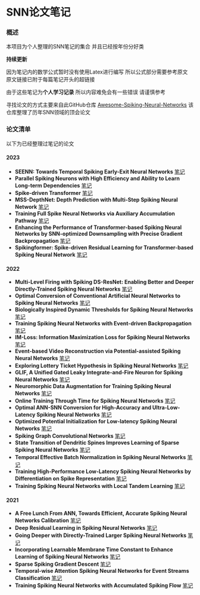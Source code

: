 
# SNN论文笔记

### 概述

本项目为个人整理的SNN笔记的集合 并且已经按年份分好类 

**持续更新**
  
因为笔记内的数学公式暂时没有使用Latex进行编写 所以公式部分需要参考原文 原文链接已附于每篇笔记开头的超链接

由于这些笔记为**个人学习记录** 所以内容难免会有一些错误 请谨慎参考

寻找论文的方式主要来自此GitHub仓库 [Awesome-Spiking-Neural-Networks](https://github.com/zhouchenlin2096/Awesome-Spiking-Neural-Networks) 该仓库整理了历年SNN领域的顶会论文

### 论文清单

以下为已经整理过笔记的论文

#### 2023

- **SEENN: Towards Temporal Spiking Early-Exit Neural Networks** [笔记](2023/SEENN,%20Towards%20Temporal%20Spiking%20Early-Exit%20Neural%20Networks.md)
- **Parallel Spiking Neurons with High Efficiency and Ability to Learn Long-term Dependencies** [笔记](2023/Parallel%20Spiking%20Neurons%20with%20High%20Efficiency%20and%20Ability%20to%20Learn%20Long-term%20Dependencies.md)
- **Spike-driven Transformer** [笔记](2023/Spike-driven%20Transformer.md)
- **MSS-DepthNet: Depth Prediction with Multi-Step Spiking Neural Network** [笔记](2023/Enhancing%20the%20Performance%20of%20Transformer-based%20Spiking%20Neural%20Networks%20by%20SNN-optimized%20Downsampling%20with%20Precise%20Gradient%20Backpropagation.md)
- **Training Full Spike Neural Networks via Auxiliary Accumulation Pathway** [笔记](2023/Training%20Full%20Spike%20Neural%20Networks%20via%20Auxiliary%20Accumulation%20Pathway.md)
- **Enhancing the Performance of Transformer-based Spiking Neural Networks by SNN-optimized Downsampling with Precise Gradient Backpropagation** [笔记](2023/Enhancing%20the%20Performance%20of%20Transformer-based%20Spiking%20Neural%20Networks%20by%20SNN-optimized%20Downsampling%20with%20Precise%20Gradient%20Backpropagation.md)
- **Spikingformer: Spike-driven Residual Learning for Transformer-based Spiking Neural Network** [笔记](2023/Spikingformer,%20Spike-driven%20Residual%20Learning%20for%20Transformer-based%20Spiking%20Neural%20Network.md)

#### 2022

- **Multi-Level Firing with Spiking DS-ResNet: Enabling Better and Deeper Directly-Trained Spiking Neural Networks** [笔记](2022/Multi-Level%20Firing%20with%20Spiking%20DS-ResNet,%20Enabling%20Better%20and%20Deeper%20Directly-Trained%20Spiking%20Neural%20Networks.md)
- **Optimal Conversion of Conventional Artificial Neural Networks to Spiking Neural Networks** [笔记](2022/Optimal%20Conversion%20of%20Conventional%20Artificial%20Neural%20Networks%20to%20Spiking%20Neural%20Networks.md)
- **Biologically Inspired Dynamic Thresholds for Spiking Neural Networks** [笔记](2022/Biologically%20Inspired%20Dynamic%20Thresholds%20for%20Spiking%20Neural%20Networks.md)
- **Training Spiking Neural Networks with Event-driven Backpropagation** [笔记](2022/Training%20Spiking%20Neural%20Networks%20with%20Event-driven%20Backpropagation.md)
- **IM-Loss: Information Maximization Loss for Spiking Neural Networks** [笔记](2022/IM-Loss,%20Information%20Maximization%20Loss%20for%20Spiking%20Neural%20Networks.md)
- **Event-based Video Reconstruction via Potential-assisted Spiking Neural Networks** [笔记](2022/Event-based%20Video%20Reconstruction%20via%20Potential-assisted%20Spiking%20Neural%20Networks.md)
- **Exploring Lottery Ticket Hypothesis in Spiking Neural Networks** [笔记](2022/Exploring%20Lottery%20Ticket%20Hypothesis%20in%20Spiking%20Neural%20Networks.md)
- **GLIF, A Unified Gated Leaky Integrate-and-Fire Neuron for Spiking Neural Networks** [笔记](2022/GLIF,%20A%20Unified%20Gated%20Leaky%20Intergrate-and-Fire%20Neuron%20for%20Spiking%20Neural%20Networks.md)
- **Neuromorphic Data Augmentation for Training Spiking Neural Networks** [笔记](2022/Neuromorphic%20Data%20Augmentation%20for%20Training%20Spiking%20Neural%20Networks.md)
- **Online Training Through Time for Spiking Neural Networks** [笔记](2022/Online%20Training%20Through%20Time%20for%20Spiking%20Neural%20Networks.md)
- **Optimal ANN-SNN Conversion for High-Accuracy and Ultra-Low-Latency Spiking Neural Networks** [笔记](2022/Optimal%20ANN-SNN%20Conversion%20for%20High-Accuracy%20and%20Ultra-Low-Latency%20Spiking%20Neural%20Networks.md)
- **Optimized Potential Initialization for Low-latency Spiking Neural Networks** [笔记](2022/Optimized%20Potential%20Initialization%20for%20Low-latency%20Spiking%20Neural%20Networks.md)
- **Spiking Graph Convolutional Networks** [笔记](2022/Spiking%20Graph%20Convolutional%20Networks.md)
- **State Transition of Dendritic Spines Improves Learning of Sparse Spiking Neural Networks** [笔记](2022/State%20Transition%20of%20Dendritic%20Spines%20Improves%20Learning%20of%20Sparse%20Spiking%20Neural%20Networks.md)
- **Temporal Effective Batch Normalization in Spiking Neural Networks** [笔记](2022/Temporal%20Effective%20Batch%20Normalization%20in%20Spiking%20Neural%20Networks.md)
- **Training High-Performance Low-Latency Spiking Neural Networks by Differentiation on Spike Representation** [笔记](2022/Training%20High-Performance%20Low-Latency%20Spiking%20Neural%20Networks%20by%20Differentiation%20on%20Spike%20Representation.md)
- **Training Spiking Neural Networks with Local Tandem Learning** [笔记](2022/Training%20Spiking%20Neural%20Networks%20with%20Local%20Tandem%20Learning.md)

#### 2021

- **A Free Lunch From ANN, Towards Efficient, Accurate Spiking Neural Networks Calibration** [笔记](2021/A%20Free%20Lunch%20From%20ANN,%20Towards%20Efficient,%20Accurate%20Spiking%20Neural%20Networks%20Calibration.md)
- **Deep Residual Learning in Spiking Neural Networks** [笔记](2021/Deep%20Residual%20Learning%20in%20Spiking%20Neural%20Networks.md)
- **Going Deeper with Directly-Trained Larger Spiking Neural Networks** [笔记](2021/Going%20Deeper%20With%20Directly-Trained%20Larger%20Spiking%20Neural%20Networks.md)
- **Incorporating Learnable Membrane Time Constant to Enhance Learning of Spiking Neural Networks** [笔记](2021/Incorporating%20Learnable%20Membrane%20Time%20Constant%20to%20Enhance%20Learning%20of%20Spiking%20Neural%20Networks.md)
- **Sparse Spiking Gradient Descent** [笔记](2021/Sparse%20Spiking%20Gradient%20Descent.md)
- **Temporal-wise Attention Spiking Neural Networks for Event Streams Classification** [笔记](2021/Temporal-wise%20Attention%20Spiking%20Neural%20Networks%20for%20Event%20Streams%20Classification.md)
- **Training Spiking Neural Networks with Accumulated Spiking Flow** [笔记](2021/Training%20Spiking%20Neural%20Networks%20with%20Accumulated%20Spiking%20Flow.md)  
